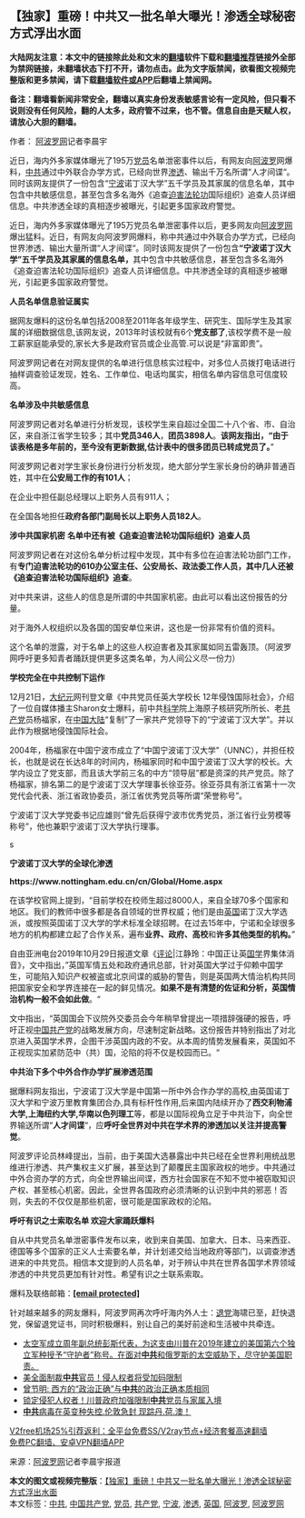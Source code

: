  <h2>【独家】重磅！中共又一批名单大曝光！渗透全球秘密方式浮出水面</h2> <p class="notice"><b>大陆网友注意：本文中的链接除此处和文末的<a href="https://github.com/bannedbook/fanqiang" >翻墙</a>软件下载和<a href="https://github.com/killgcd/justmysocks/blob/master/README.md">翻墙推荐</a>链接外全部为禁网链接，未翻墙状态下打不开，请勿点击。此为文字版禁闻，欲看图文视频完整版和更多禁闻，请下载<a href="https://github.com/bannedbook/fanqiang">翻墙软件或APP</a>后翻墙上禁闻网。</p><p>备注：翻墙看新闻非常安全，翻墙以真实身份发表敏感言论有一定风险，但只看不说则没有任何风险，翻的人太多，政府管不过来，也不管。信息自由是天赋人权，请放心大胆的翻墙。</b></p>  <div class="entry"> <p>作者： <span class='wp_keywordlink_affiliate'><a href="https://www.aboluowang.com/" title="阿波罗网" target="_blank">阿波罗网</a></span>记者李晨宇</p> <p id="summary">近日，海内外多家媒体曝光了195万<a href="https://www.bannedbook.org/bnews/tag/%E5%85%9A%E5%91%98/" class="st_tag internal_tag" rel="tag" title="标签 党员 下的日志">党员</a>名单泄密事件以后，有网友向<a href="https://www.bannedbook.org/bnews/tag/%E9%98%BF%E6%B3%A2%E7%BD%97/" class="st_tag internal_tag" rel="tag" title="标签 阿波罗 下的日志">阿波罗</a>网爆料，<a href="https://www.bannedbook.org/bnews/tag/%e4%b8%ad%e5%85%b1/" class="st_tag internal_tag" rel="tag" title="标签 中共 下的日志">中共</a>通过中外联合办学方式，已经向世界<a href="https://www.bannedbook.org/bnews/tag/%E6%B8%97%E9%80%8F/" class="st_tag internal_tag" rel="tag" title="标签 渗透 下的日志">渗透</a>、输出千万名所谓“人才间谍“。同时该网友提供了一份包含“<a href="https://www.bannedbook.org/bnews/tag/%e5%ae%81%e6%b3%a2/" class="st_tag internal_tag" rel="tag" title="标签 宁波 下的日志">宁波</a>诺丁汉大学”五千学员及其家属的信息名单，其中包含中共敏感信息，甚至包含多名海外《追查<span class='wp_keywordlink'><a href="https://www.bannedbook.org/forum11/topic278.html" title="评江泽民与中共相互利用迫害法轮功" target="_blank">迫害法轮功</a></span>国际组织》追查人员详细信息。中共渗透全球的真相逐步被曝光，引起更多国家政府警觉。</p> <p id="conimg">近日，海内外多家媒体曝光了195万党员名单泄密事件以后，更多网友向<a href="https://www.bannedbook.org/bnews/tag/%e9%98%bf%e6%b3%a2%e7%bd%97%e7%bd%91/" class="st_tag internal_tag" rel="tag" title="标签 阿波罗网 下的日志">阿波罗网</a>爆出猛料。近日，有网友向阿波罗网爆料，称中共通过中外联合办学方式，已经向世界渗透、输出大量所谓“人才间谍“。同时该网友提供了一份包含<strong>“宁波诺丁汉大学”五千学员及其家属的信息名单，</strong>其中包含中共敏感信息，甚至包含多名海外《追查迫害法轮功国际组织》追查人员详细信息。中共渗透全球的真相逐步被曝光，引起更多国家政府警觉。</p> <p><strong>人员名单信息验证属实</strong></p> <p>据网友爆料的这份名单包括2008至2011年各年级学生、研究生、国际学生及其家属的详细数据信息,该网友说，2013年时该校就有6个<strong>党支部了</strong>,该校学费不是一般工薪家庭能承受的,家长大多是政府官员或企业高管.可以说是“非富即贵”。</p> <p>阿波罗网记者在对网友提供的名单进行信息核实过程中，对多位人员拨打电话进行抽样调查验证发现，姓名、工作单位、电话均属实，相信名单内容信息可信度较高。</p> <p><strong>名单涉及中共敏感信息</strong></p> <p>阿波罗网记者对名单进行分析发现，该校学生来自超过全国二十八个省、市、自治区，来自浙江省学生较多；其中<strong>党员346人</strong>，<strong>团员3898人</strong>。<strong>该网友指出，“由于该表格是多年前的，至今没有更新数据</strong><strong>,</strong><strong>估计表中的很多团员已转成党员了。</strong>”</p>  <p>阿波罗网记者对学生家长身份进行分析发现，绝大部分学生家长身份的确非普通百姓，其中在<strong>公安局工作的有101人</strong>；</p> <p>在企业中担任副总经理以上职务人员有911人；</p> <p>在全国各地担任<strong>政府各部门副局长以上职务人员182人</strong>。</p> <p><strong>涉中共国家机密</strong>&nbsp;<strong>名单中还有被《追查迫害法轮功国际组织》追查人员</strong></p> <p>阿波罗网记者在对这份名单分析过程中发现，其中有多位在迫害法轮功部门工作，有<strong>专门迫害法轮功的610办公室主任、公安局长、政法委工作人员，其中几人还被《追查迫害法轮功国际组织》追查</strong>。</p> <p>对中共来讲，这些人的信息是所谓的中共国家机密。由此可以看出这份报告的分量。</p> <p>对于海外人权组织以及各国的国安单位来讲，这也是一份非常有价值的资料。</p> <p>这个名单的泄露，对于名单上的这些人权迫害者及其家属如同五雷轰顶。（阿波罗网呼吁更多知青者踊跃提供更多这类名单，为人间公义尽一份力）</p>  <p><strong>学校完全在中共控制下运作</strong></p> <p>12月21日，<span class='wp_keywordlink_affiliate'><a href="http://www.epochtimes.com/" title="大纪元" target="_blank">大纪元</a></span>网刊登文章《中共党员任英大学校长 12年侵蚀国际社会》，介绍了一位自媒体播主Sharon女士爆料，前中共<span class='wp_keywordlink'><a href="https://www.bannedbook.org/forum11/topic309.html" title="禁片：“科学”的棍子" target="_blank">科学</a></span>院上海原子核研究所所长、老<a href="https://www.bannedbook.org/bnews/tag/%e5%85%b1%e4%ba%a7%e5%85%9a/" class="st_tag internal_tag" rel="tag" title="标签 共产党 下的日志">共产党</a>员杨福家，在<span class='wp_keywordlink_affiliate'><a href="https://www.bannedbook.org/" title="中国" target="_blank">中国</a></span><span class='wp_keywordlink_affiliate'><a href="https://www.bannedbook.org/" title="大陆" target="_blank">大陆</a></span>“复制”了一家共产党领导下的“宁波诺丁汉大学”。并以此作为根据地侵蚀国际社会。</p> <p>2004年，杨福家在中国宁波市成立了“中国宁波诺丁汉大学”（UNNC），并担任校长，也就是说在长达8年的时间内，杨福家同时和中国宁波诺丁汉大学的校长。大学内设立了党支部，而且该大学前三名的中方“领导层”都是资深的共产党员。除了杨福家，排名第二的是宁波诺丁汉大学理事长徐亚芬。徐亚芬具有浙江省第十一次党代会代表、浙江省政协委员，浙江省优秀党员等所谓“荣誉称号”。</p> <p>宁波诺丁汉大学党委书记应雄则“曾先后获得宁波市优秀党员，浙江省行业劳模等称号”，他也兼职宁波诺丁汉大学执行理事。</p> <p>s</p> <p><strong>宁波诺丁汉大学的全球化渗透</strong></p> <p><strong>https://www.nottingham.edu.cn/cn/Global/Home.aspx</strong></p> <p>在该学校官网上提到，“目前学校在校师生超过8000人，来自全球70多个国家和地区。我们的教师中很多都是各自领域的世界权威；他们是由<a href="https://www.bannedbook.org/bnews/tag/%e8%8b%b1%e5%9b%bd/" class="st_tag internal_tag" rel="tag" title="标签 英国 下的日志">英国</a>诺丁汉大学选派，或按照英国诺丁汉大学的学术标准全球招聘。在过去15年中，宁诺和全球很多地方的机构都建立起了合作关系，遍布<strong>业界、政府、高校</strong>和<strong>许多其他类型的机构。</strong>”</p>  <p>自由亚洲电台2019年10月29日报道文章《<span class='wp_keywordlink_affiliate'><a href="https://www.bannedbook.org/bnews/comments/" title="新闻评论" target="_blank">评论</a></span>|江静玲：中国正让英<span class='wp_keywordlink'><a href="https://www.bannedbook.org/forum24/" title="国学传统文化禁书" target="_blank">国学</a></span>界集体消音》，文中指出，”英国军情五处和政府通讯总部，针对英国大学过于仰赖中国学生，可能陷入知识产权被盗或北京间谍的威胁的警告，则是英国两大情治机构共同把国家安全和学界连接在一起的鲜见情况。<strong>如果不是有清楚的佐证和分析，英国情治机构一般不会如此做</strong>。“</p> <p>文中指出，“英国国会下议院外交委员会今年稍早曾提出一项措辞强硬的报告，呼吁正视<a href="https://www.bannedbook.org/bnews/tag/%e4%b8%ad%e5%9b%bd%e5%85%b1%e4%ba%a7%e5%85%9a/" class="st_tag internal_tag" rel="tag" title="标签 中国共产党 下的日志">中国共产党</a>的战略发展方向，尽速制定新战略。这份报告并特别指出了对北京进入英国学术界，企图干涉英国内政的不安。从本周的情势发展看来，英国如不正视现实加紧防范中（共）国，沦陷的将不仅是校园而已。“</p> <p><strong>中共治下多个中外合作办学扩展渗透范围</strong></p> <p>据爆料网友指出，宁波诺丁汉大学是中国第一所中外合作办学的高校,由英国诺丁汉大学和宁波万里教育集团合办,具有标杆性作用,后来国内陆续开办了<strong>西交利物浦大学,上海纽约大学,华南以色列理工</strong>等，都是以国际视角立足于中共治下，向全世界输送所谓“<strong>人才间谍</strong>“，应<strong>呼吁全世界对中共在学术界的渗透加以关注并提高警觉</strong>。</p> <p>阿波罗评论员林峰提出，当前，由于美国大选暴露出中共已经在全世界利用统战思维进行渗透、共产集权主义扩展，甚至达到了颠覆民主国家政权的地步。中共通过中外合资办学的方式，向全世界输出间谍，西方社会国家在不知不觉中被窃取知识产权、甚至核心机密。因此，全世界各国政府必须清晰的认识到中共的邪恶！否则，失去的不仅仅是那些机密，很可能是国家政权的沦陷。</p> <p><strong>呼吁有识之士索取名单 欢迎大家踊跃爆料</strong></p> <p>自从中共党员名单泄密事件发布以来，收到来自美国、加拿大、日本、马来西亚、德国等多个国家的正义人士索要名单，并计划递交给当地政府等部门，以调查渗透进来的中共党员。相信本文提到的人员名单，对于辨认中共在世界各国学术界领域渗透的中共党员更加有针对性。希望有识之士联系索取。</p> <p>爆料及联络邮箱：<strong><a href="/cdn-cgi/l/email-protection" data-cfemail="90d1d2dfdcc5dfd2dcd0d7ddd1d9dcbed3dfdd">[email&#160;protected]</a></strong></p>  <p>针对越来越多的网友爆料，阿波罗网再次呼吁海内外人士：<span class='wp_keywordlink'><a href="http://tuidang.epochtimes.com/" title="退党" rel="nofollow" target="_blank">退党</a></span>海啸已至，赶快退党，保留退党证书，同时积极爆料，别让自己的美好前途和生活被中共牵连。</p> <ul class='op-related-articles' title='相关阅读'> <li><a href='https://www.bannedbook.org/bnews/bannedvideo/20201222/1452819.html' target='_blank'>太空军成立周年副总统彭斯代表，为这支由川普在2019年建立的美国第六个独立军种授予“守护者”称号。在面对<b>中共</b>和俄罗斯的太空威胁下，尽守护美国职责。</a></li> <li><a href='https://www.bannedbook.org/bnews/taiwannews/20201222/1452816.html' target='_blank'>美全面制裁<b>中共</b>官员！侵人权者将受加码限制</a></li> <li><a href='https://www.bannedbook.org/bnews/ssgc/20201222/1452794.html' target='_blank'>曾节明: 西方的“政治正确”与<b>中共</b>的政治正确本质相同</a></li> <li><a href='https://www.bannedbook.org/bnews/bannedvideo/20201222/1452791.html' target='_blank'>锁定侵犯人权者！川普政府加强限制<b>中共</b>党员与家属入境</a></li> <li><a href='https://www.bannedbook.org/bnews/bannedvideo/20201222/1452786.html' target='_blank'><b>中共</b>病毒在英变种失控.伦敦急封 现踪丹.荷.澳！</a></li> </ul> <p class="texttj"> <a href="https://github.com/bannedbook/fanqiang/wiki/V2ray%E6%9C%BA%E5%9C%BA" target="_blank">V2free机场25%引荐返利：全平台免费SS/V2ray节点+经济套餐高速翻墙</a><br/> <a href="https://github.com/bannedbook/fanqiang/wiki/%E7%A6%81%E9%97%BB%E7%BD%91%E5%AE%89%E5%8D%93%E7%BF%BB%E5%A2%99%E6%96%B0%E9%97%BBAPP" target="_blank">免费PC翻墙、安卓VPN翻墙APP</a></p><p> 来源：<a href="https://www.aboluowang.com/2020/1222/1536909.html" target="_blank">阿波罗网</a>记者李晨宇报道 </p><a name='sharetosocial'></a>       <div><b>本文的图文或视频完整版</b>：<a href='https://www.bannedbook.org/bnews/topimagenews/20201222/1452823.html'>【独家】重磅！中共又一批名单大曝光！渗透全球秘密方式浮出水面</a></div>  </div><!--END ENTRY--> <div class="postfooter"> <div>本文标签：<a href="https://www.bannedbook.org/bnews/tag/%e4%b8%ad%e5%85%b1/" rel="tag">中共</a>, <a href="https://www.bannedbook.org/bnews/tag/%e4%b8%ad%e5%9b%bd%e5%85%b1%e4%ba%a7%e5%85%9a/" rel="tag">中国共产党</a>, <a href="https://www.bannedbook.org/bnews/tag/%E5%85%9A%E5%91%98/" rel="tag">党员</a>, <a href="https://www.bannedbook.org/bnews/tag/%e5%85%b1%e4%ba%a7%e5%85%9a/" rel="tag">共产党</a>, <a href="https://www.bannedbook.org/bnews/tag/%e5%ae%81%e6%b3%a2/" rel="tag">宁波</a>, <a href="https://www.bannedbook.org/bnews/tag/%E6%B8%97%E9%80%8F/" rel="tag">渗透</a>, <a href="https://www.bannedbook.org/bnews/tag/%e8%8b%b1%e5%9b%bd/" rel="tag">英国</a>, <a href="https://www.bannedbook.org/bnews/tag/%E9%98%BF%E6%B3%A2%E7%BD%97/" rel="tag">阿波罗</a>, <a href="https://www.bannedbook.org/bnews/tag/%e9%98%bf%e6%b3%a2%e7%bd%97%e7%bd%91/" rel="tag">阿波罗网</a></div>  </div><!--END POSTFOOTER--> 